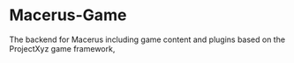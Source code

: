 # Macerus-Game

The backend for Macerus including game content and plugins based on the ProjectXyz game framework,